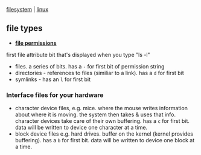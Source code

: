 [filesystem](filesystem.md) | [linux](index.md)

## file types

- **[file permissions](file_permissions.md)**

first file attribute bit that's displayed when you type "ls -l"

- files. a series of bits. has a `-` for first bit of permission string
- directories - references to files (similiar to a link). has a `d` for first bit
- symlinks - has an `l` for first bit

### Interface files for your hardware
- character device files, e.g. mice. where the mouse writes information about where it is moving. the system then takes & uses that info. character devices take care of their own buffering. has a `c` for first bit. data will be written to device one character at a time.
- block device files e.g. hard drives. buffer on the kernel (kernel provides buffering). has a `b` for first bit. data will be written to device one block at a time.
